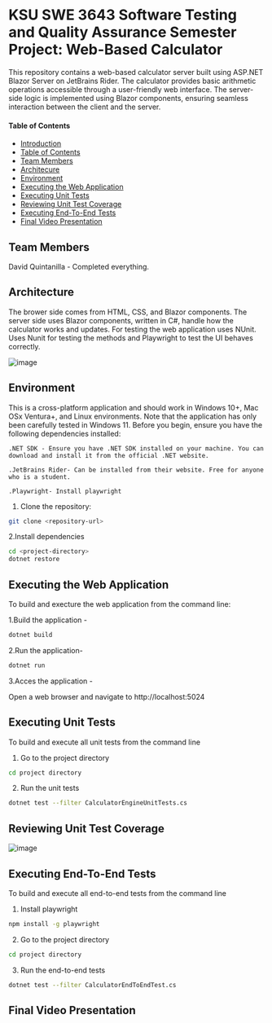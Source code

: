 # KSU SWE 3643 Software Testing and Quality Assurance Semester Project: Web-Based Calculator
This repository contains a web-based calculator server built using ASP.NET Blazor Server on JetBrains Rider. The calculator provides basic arithmetic operations accessible through a user-friendly web interface. The server-side logic is implemented using Blazor components, ensuring seamless interaction between the client and the server.


#### Table of Contents

-  [Introduction](#ksu-swe-3643-software-testing-and-quality-assurance-semester-project-web-based-calulator)
-  [Table of Contents](#table-of-contents)
-  [Team Members](#team-members)
-  [Architecure](#architecture)
-  [Environment](#environment)
-  [Executing the Web Application](#Executing-the-web-application)
-  [Executing Unit Tests](#executing-unit-tests)
-  [Reviewing Unit Test Coverage](#reviewing-unit-test-coverage)
-  [Executing End-To-End Tests](#executing-end-to-end-tests)
-  [Final Video Presentation](#final-video-presentation)
  
## Team Members
David Quintanilla - Completed everything. 

## Architecture
The brower side comes from HTML, CSS, and Blazor components. The server side uses Blazor components, written in C#, handle how the calculator works and updates. For testing the web application uses NUnit. Uses Nunit for testing the methods and Playwright to test the UI behaves correctly. 

![image](https://github.com/davidqm7/TestingQAProject/assets/128763329/126ea783-ec29-454c-9b57-089caf03c65d)


## Environment 

This is a cross-platform application and should work in Windows 10+, Mac OSx Ventura+, and Linux environments. Note that the application has only been carefully tested in Windows 11.
Before you begin, ensure you have the following dependencies installed:

    .NET SDK - Ensure you have .NET SDK installed on your machine. You can download and install it from the official .NET website.

    .JetBrains Rider- Can be installed from their website. Free for anyone who is a student. 

    .Playwright- Install playwright

1. Clone the repository:
```bash
git clone <repository-url>
```
2.Install dependencies 
```bash
cd <project-directory>
dotnet restore
```

## Executing the Web Application
To build and execture the web application from the command line: 

1.Build the application -
```bash
dotnet build
```
2.Run the application-
```bash
dotnet run
```
3.Acces the application -

Open a web browser and navigate to http://localhost:5024

## Executing Unit Tests
To build and execute all unit tests from the command line

1. Go to the project directory
```bash
cd project directory 
```
2. Run the unit tests
```bash
dotnet test --filter CalculatorEngineUnitTests.cs
```

## Reviewing Unit Test Coverage
![image](https://github.com/davidqm7/TestingQAProject/assets/128763329/8b7f4a86-1b9d-420a-9cf0-dfedad4a4527)

## Executing End-To-End Tests
To build and execute all end-to-end tests from the command line

1. Install playwright
```bash
npm install -g playwright
```
2. Go to the project directory
```bash
cd project directory 
```
3. Run the end-to-end tests
```bash
dotnet test --filter CalculatorEndToEndTest.cs
```

## Final Video Presentation

